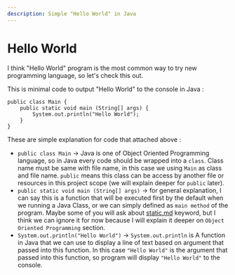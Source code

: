 ```yaml
---
description: Simple "Hello World" in Java
---
```


# Hello World

I think "Hello World" program is the most common way to try new programming language, so let's check this out.&#x20;

This is minimal code to output "Hello World" to the console in Java :

```
public class Main {
    public static void main (String[] args) {
        System.out.println("Hello World");
    }
}
```

These are simple explanation for code that attached above :&#x20;

* `public class Main` -> Java is one of Object Oriented Programming language, so in Java every code should be wrapped into a `class`. Class name must be same with file name, in this case we using `Main` as class and file name. `public` means this class can be access by another file or resources in this project scope (we will explain deeper for `public` later).
* `public static void main (String[] args)` -> for general explanation, I can say this is a function that will be executed first by the default when we running a Java Class, or we can simply defined as `main method` of the program. Maybe some of you will ask about [static.md](../object-oriented-programming/static.md "mention")  keyword, but I think we can ignore it for now because I will explain it deeper on `Object Oriented Programming` section.
* `System.out.println("Hello World")` -> `System.out.println` is A function in Java that we can use to display a line of text based on argument that passed into this function. In this case `"Hello World"` is the argument that passed into this function, so program will display `"Hello World"` to the console.
